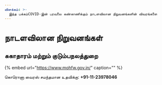 ```yaml
---
விளக்கம்: >-
  இந்த பக்கம்COVID-இன் பரவலை கண்காணிக்கும் நாடளவிலான நிறுவனங்களின் விவரங்களை கொண்டுள்ளது
---
```


# நாடளவிலான நிறுவனங்கள்

## சுகாதாரம் மற்றும் குடும்பநலத்துறை 

{% embed url="https://www.mohfw.gov.in/" caption="" %}

கொரொனா வைரஸ் சமந்தமான உதவிக்கு: **+91-11-23978046**